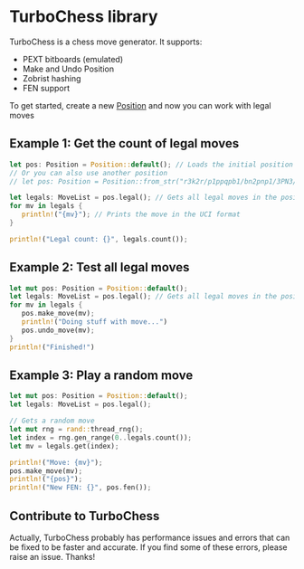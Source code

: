 # TurboChess library

TurboChess is a chess move generator. It supports:

* PEXT bitboards (emulated)
* Make and Undo Position
* Zobrist hashing
* FEN support

To get started, create a new [Position](https://docs.rs/turbochess/0.1.0/turbochess/struct.Position.html) and now you can work with legal moves

## Example 1: Get the count of legal moves

```rs
let pos: Position = Position::default(); // Loads the initial position
// Or you can also use another position
// let pos: Position = Position::from_str("r3k2r/p1ppqpb1/bn2pnp1/3PN3/1p2P3/2N2Q1p/PPPBBPPP/R3K2R w KQkq - 0 1").unwrap();

let legals: MoveList = pos.legal(); // Gets all legal moves in the position
for mv in legals {
   println!("{mv}"); // Prints the move in the UCI format
}

println!("Legal count: {}", legals.count());
```

## Example 2: Test all legal moves

```rs
let mut pos: Position = Position::default();
let legals: MoveList = pos.legal(); // Gets all legal moves in the position
for mv in legals {
   pos.make_move(mv);
   println!("Doing stuff with move...")
   pos.undo_move(mv);
}
println!("Finished!")
```

## Example 3: Play a random move

```rs
let mut pos: Position = Position::default();
let legals: MoveList = pos.legal();

// Gets a random move
let mut rng = rand::thread_rng();
let index = rng.gen_range(0..legals.count());
let mv = legals.get(index);

println!("Move: {mv}");
pos.make_move(mv);
println!("{pos}");
println!("New FEN: {}", pos.fen());
```

## Contribute to TurboChess

Actually, TurboChess probably has performance issues and errors that can be fixed to be faster and accurate. If you find some of these errors, please raise an issue. Thanks!
